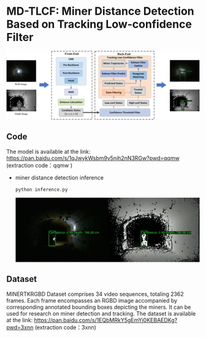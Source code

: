 # MD-TLCF: Miner Distance Detection Based on Tracking Low-confidence Filter

![Tracking_Confidence_Filter_v12](README.assets/Tracking_Confidence_Filter_v12.png)

## Code

The model is available at the link: https://pan.baidu.com/s/1qJwykWsbm9v5njh2nN3RGw?pwd=qqmw  (extraction code：qqmw ) 

- miner distance detection inference

  ```
  python inference.py
  ```

  ![demo](README.assets/demo.gif)

## Dataset

MINERTKRGBD Dataset comprises 34 video sequences, totaling 2362 frames. Each frame encompasses an RGBD image accompanied by corresponding annotated bounding boxes depicting the miners. It can be used for research on miner detection and tracking. The dataset is available at the link:  https://pan.baidu.com/s/1EQbMRkY5gEmYj0KEBAEDKg?pwd=3xnn (extraction code：3xnn) 




